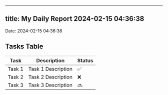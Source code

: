 
---
title: My Daily Report 2024-02-15 04:36:38
---

Date: 2024-02-15 04:36:38

## Tasks Table

| Task | Description | Status |
|------|-------------|--------|
| Task 1 | Task 1 Description | ✅ |
| Task 2 | Task 2 Description | ❌ |
| Task 3 | Task 3 Description | 🔜 |
